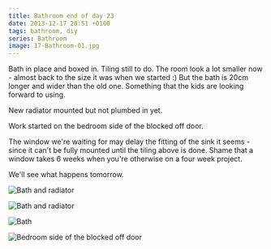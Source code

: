 ```yaml
---
title: Bathroom end of day 23
date: 2013-12-17 20:51 +0100
tags: bathroom, diy
series: Bathroom
image: 17-Bathroom-01.jpg
---
```


Bath in place and boxed in. Tiling still to do. The room look a lot smaller now - almost back to the size it was when we started :) But the bath is 20cm longer and wider than the old one. Something that the kids are looking forward to using.

New radiator mounted but not plumbed in yet.

Work started on the bedroom side of the blocked off door.

The window we're waiting for may delay the fitting of the sink it seems - since it can't be fully mounted until the tiling above is done. Shame that a window takes 6 weeks when you're otherwise on a four week project.

We'll see what happens tomorrow.

![Bath and radiator](/images/posts/2013/12/17-Bathroom-01.jpg)

![Bath and radiator](/images/posts/2013/12/17-Bathroom-02.jpg)

![Bath](/images/posts/2013/12/17-Bathroom-03.jpg)

![Bedroom side of the blocked off door](/images/posts/2013/12/17-Bathroom-04.jpg)
